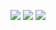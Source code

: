 <a href="https://codeclimate.com/github/desmoll/frontend-project-lvl1/maintainability"><img src="https://api.codeclimate.com/v1/badges/63d71fe32226d7ca388e/maintainability" /></a>
<a href="https://codeclimate.com/github/desmoll/frontend-project-lvl1/test_coverage"><img src="https://api.codeclimate.com/v1/badges/63d71fe32226d7ca388e/test_coverage" /></a>
<img src="https://github.com/desmoll/frontend-project-lvl1/workflows/eslint/badge.svg" />
